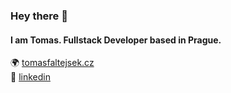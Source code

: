 

<!--
**faltysad/faltysad** is a ✨ _special_ ✨ repository because its `README.md` (this file) appears on your GitHub profile.
-->
### Hey there 👋
#### I am Tomas. Fullstack Developer based in Prague.

🌍  [tomasfaltejsek.cz](https://tomasfaltejsek.cz)\
💼  [linkedin](https://www.linkedin.com/in/faltejsekt)


